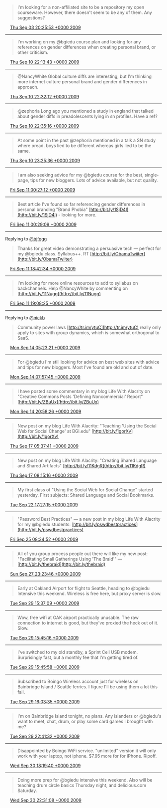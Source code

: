 > I'm looking for a non-affiliated site to be a repository my open courseware. However, there doesn't seem to be any of them. Any suggestions?

<img src="../../media/tweet.ico" width="12" /> [Thu Sep 03 20:25:53 +0000 2009](https://twitter.com/ChristopherA/status/3741264687)

----

> I'm working on my @bgiedu course plan and looking for any references on gender differences when creating personal brand, or other criticism.

<img src="../../media/tweet.ico" width="12" /> [Thu Sep 10 22:13:43 +0000 2009](https://twitter.com/ChristopherA/status/3897435485)

----

> @NancyWhite Global culture diffs are interesting, but I'm thinking more internet culture personal brand and gender differences in approach.

<img src="../../media/tweet.ico" width="12" /> [Thu Sep 10 22:32:12 +0000 2009](https://twitter.com/ChristopherA/status/3897800308)

----

> @zephoria Long ago you mentioned a study in england that talked about gender diffs in preadolescents lying in sn profiles. Have a ref?

<img src="../../media/tweet.ico" width="12" /> [Thu Sep 10 22:35:16 +0000 2009](https://twitter.com/ChristopherA/status/3897860640)

----

> At some point in the past @zephoria mentioned in a talk a SN study where pread. boys lied to be different whereas girls lied to be the same.

<img src="../../media/tweet.ico" width="12" /> [Thu Sep 10 23:25:36 +0000 2009](https://twitter.com/ChristopherA/status/3898858416)

----

> I am also seeking advice for my @bgiedu course for the best, single-page, tips for new bloggers. Lots of advice available, but not quality.

<img src="../../media/tweet.ico" width="12" /> [Fri Sep 11 00:27:12 +0000 2009](https://twitter.com/ChristopherA/status/3900148901)

----

> Best article I've found so far referencing gender differences in personal branding "Brand Phobia" [http://bit.ly/1SjD4l](http://bit.ly/1SjD4l) - looking for more.

<img src="../../media/tweet.ico" width="12" /> [Fri Sep 11 00:29:09 +0000 2009](https://twitter.com/ChristopherA/status/3900190220)

----

Replying to [@bjfogg](https://twitter.com/bjfogg/status/3915744659)

> Thanks for great video demonstrating a persuasive tech — perfect for my @bgiedu class. Syllabus++. RT [http://bit.ly/ObamaTwiiter](http://bit.ly/ObamaTwiiter)

<img src="../../media/tweet.ico" width="12" /> [Fri Sep 11 18:42:34 +0000 2009](https://twitter.com/ChristopherA/status/3916888958)

----

> I'm looking for more online resources to add to syllabus on backchannels. Help @NancyWhite by commenting on [http://bit.ly/11Nugg](http://bit.ly/11Nugg)

<img src="../../media/tweet.ico" width="12" /> [Fri Sep 11 19:08:25 +0000 2009](https://twitter.com/ChristopherA/status/3917377864)

----

Replying to [@nickb](https://twitter.com/nickb/status/3923133926)

> Community power laws [http://tr.im/ytuC](http://tr.im/ytuC) really only apply to sites with group dynamics, which is somewhat orthogonal to SaaS.

<img src="../../media/tweet.ico" width="12" /> [Mon Sep 14 05:23:21 +0000 2009](https://twitter.com/ChristopherA/status/3974432897)

----

> For @bgiedu I'm still looking for advice on best web sites with advice and tips for new bloggers. Most I've found are old and out of date.

<img src="../../media/tweet.ico" width="12" /> [Mon Sep 14 07:57:45 +0000 2009](https://twitter.com/ChristopherA/status/3976220395)

----

> I have posted some commentary in my blog Life With Alacrity on "Creative Commons Posts 'Defining Noncommercial' Report" [http://bit.ly/ZBuUx](http://bit.ly/ZBuUx)

<img src="../../media/tweet.ico" width="12" /> [Mon Sep 14 20:58:26 +0000 2009](https://twitter.com/ChristopherA/status/3988466787)

----

> New post on my blog Life With Alacrity: "Teaching 'Using the Social Web for Social Change' at BGI.edu" [http://bit.ly/1gorXv](http://bit.ly/1gorXv)

<img src="../../media/tweet.ico" width="12" /> [Thu Sep 17 05:37:41 +0000 2009](https://twitter.com/ChristopherA/status/4048343490)

----

> New post on my blog Life With Alacrity: "Creating Shared Language and Shared Artifacts" [http://bit.ly/11KdgR](http://bit.ly/11KdgR)

<img src="../../media/tweet.ico" width="12" /> [Thu Sep 17 08:15:16 +0000 2009](https://twitter.com/ChristopherA/status/4050092171)

----

> My first class of "Using the Social Web for Social Change" started yesterday. First subjects: Shared Language and Social Bookmarks.

<img src="../../media/tweet.ico" width="12" /> [Tue Sep 22 17:27:15 +0000 2009](https://twitter.com/ChristopherA/status/4176856871)

----

> "Password Best Practices" — a new post in my blog Life With Alacrity for my @bgiedu students: [http://bit.ly/pswdbestpractices](http://bit.ly/pswdbestpractices)

<img src="../../media/tweet.ico" width="12" /> [Fri Sep 25 08:34:52 +0000 2009](https://twitter.com/ChristopherA/status/4364128977)

----

> All of you group process people out there will like my new post: "Facilitating Small Gatherings Using 'The Braid'" — [http://bit.ly/thebraid](http://bit.ly/thebraid)

<img src="../../media/tweet.ico" width="12" /> [Sun Sep 27 23:23:46 +0000 2009](https://twitter.com/ChristopherA/status/4428620840)

----

> Early at Oakland Airport for flight to Seattle, heading to @bgiedu Intensive this weekend. Wireless is free here, but proxy server is slow.

<img src="../../media/tweet.ico" width="12" /> [Tue Sep 29 15:37:09 +0000 2009](https://twitter.com/ChristopherA/status/4472555640)

----

> Wow, free wifi at OAK airport practically unusable. The raw connection to internet is good, but they've proxied the heck out of it. Slow.

<img src="../../media/tweet.ico" width="12" /> [Tue Sep 29 15:45:16 +0000 2009](https://twitter.com/ChristopherA/status/4472737587)

----

> I've switched to my old standby, a Sprint Cell USB modem. Surprisingly fast, but a monthly fee that I'm getting tired of.

<img src="../../media/tweet.ico" width="12" /> [Tue Sep 29 15:45:58 +0000 2009](https://twitter.com/ChristopherA/status/4472753957)

----

> Subscribed to Boingo Wireless account just for wireless on Bainbridge Island / Seattle ferries. I figure I'll be using them a lot this fall.

<img src="../../media/tweet.ico" width="12" /> [Tue Sep 29 16:03:35 +0000 2009](https://twitter.com/ChristopherA/status/4473159549)

----

> I'm on Bainbridge Island tonight, no plans. Any islanders or @bgiedu's want to meet, chat, drum, or play some card games I brought with me?

<img src="../../media/tweet.ico" width="12" /> [Tue Sep 29 22:41:32 +0000 2009](https://twitter.com/ChristopherA/status/4482017319)

----

> Disappointed by Boingo WiFi service. "unlimited" version it will only work with your laptop, not iphone. $7.95 more for for iPhone. Ripoff.

<img src="../../media/tweet.ico" width="12" /> [Wed Sep 30 18:19:40 +0000 2009](https://twitter.com/ChristopherA/status/4503450592)

----

> Doing more prep for @bgiedu intensive this weekend. Also will be teaching drum circle basics Thursday night, and delicious.com Saturday.

<img src="../../media/tweet.ico" width="12" /> [Wed Sep 30 22:31:08 +0000 2009](https://twitter.com/ChristopherA/status/4509020008)